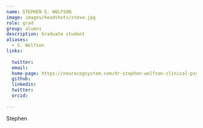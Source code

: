 ```yaml
---
name: STEPHEN S. WOLFSON
image: images/headshots/steve.jpg
role: grad
group: alumni
description: Graduate student
aliases:
  - S. Wolfson
links:
  
  twitter: 
  email: 
  home-page: https://neurocogsystem.com/dr-stephen-wolfson-clinical-psychologist/
  github: 
  linkedin:
  twitter: 
  orcid:
  
---
```


Stephen
